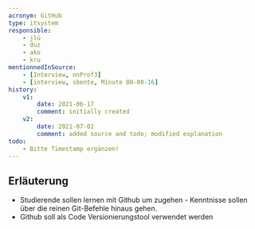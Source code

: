 ```yaml
---
acronym: GitHub
type: itsystem
responsible:
    - jlü
    - duz
    - ako
    - kru
mentionnedInSource: 
    - [Interview, nnProf3]
    - [interview, sbente, Minute 00-00-16]
history:
    v1:
        date: 2021-06-17
        comment: initially created
    v2:
        date: 2021-07-02
        comment: added source and todo; modified explanation
todo:
    - Bitte Timestamp ergänzen!
---
```


## Erläuterung

* Studierende sollen lernen mit Github um zugehen - Kenntnisse sollen über die reinen Git-Befehle hinaus gehen.
* Github soll als Code Versionierungstool verwendet werden

